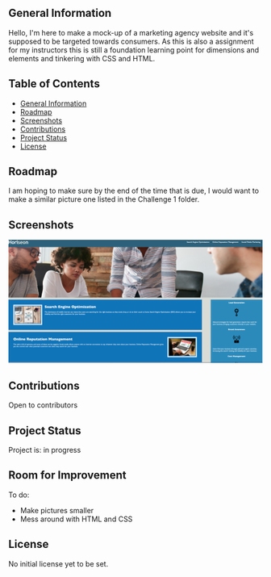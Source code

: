 ## General Information

Hello, I'm here to make a mock-up of a marketing agency website and it's supposed to be targeted towards consumers. As this is also a assignment for my instructors this is still a foundation learning point for dimensions and elements and tinkering with CSS and HTML.

## Table of Contents
* [General Information](#general-information)
* [Roadmap](#roadmap)
* [Screenshots](#screenshots)
* [Contributions](#contributions)
* [Project Status](#project-status)
* [License](#license)

## Roadmap

I am hoping to make sure by the end of the time that is due, I would want to make a similar picture one listed in the Challenge 1 folder.

## Screenshots
![Website Screenshot](./Develop/assets/images/Sample.png)

## Contributions

Open to contributors 

## Project Status

Project is: in progress

## Room for Improvement

To do:

- Make pictures smaller
- Mess around with HTML and CSS

## License

No initial license yet to be set.




